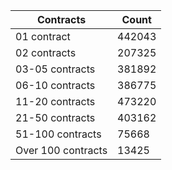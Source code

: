 | Contracts          | Count   |
|--------------------|---------|
| 01 contract | 442043 |
| 02 contracts | 207325 |
| 03-05 contracts | 381892 |
| 06-10 contracts | 386775 |
| 11-20 contracts | 473220 |
| 21-50 contracts | 403162 |
| 51-100 contracts | 75668 |
| Over 100 contracts | 13425 |
